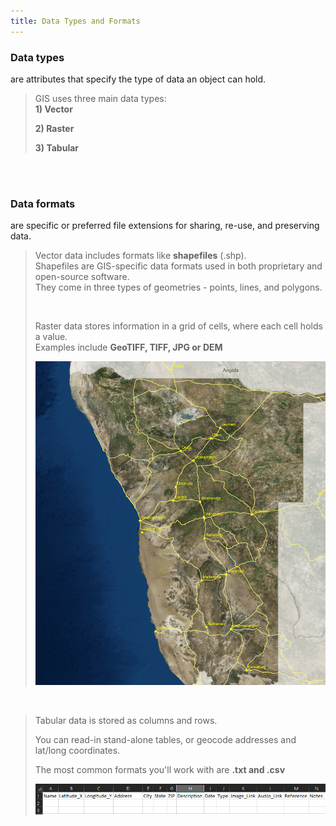 ```yaml
---
title: Data Types and Formats
---
```

  
### **Data types**
are attributes that specify the type of data an object can hold.
<br>

> GIS uses three main data types:<br>
> **1) Vector**
> 
> **2) Raster**
> 
> **3) Tabular**

<br>
  <br>

### **Data formats**
are specific or preferred file extensions for sharing, re-use, and preserving data.
<br>

> Vector data includes formats like **shapefiles** (.shp). <br>
> Shapefiles are GIS-specific data formats used in both proprietary and open-source software. <br>
> They come in three types of geometries - points, lines, and polygons. <br>
> 
> <br>
> 
> Raster data stores information in a grid of cells, where each cell holds a value. <br>
> Examples include **GeoTIFF, TIFF, JPG or DEM**
>
> <html><img src="https://raw.githubusercontent.com/nulib-ds/arcgis_online/gh-pages/img/vector_raster.png"></html>

<br>

> Tabular data is stored as columns and rows. 
>
> You can read-in stand-alone tables, or geocode addresses and lat/long coordinates. 
>
> The most common formats you'll work with are **.txt and .csv** 
> 
> 
> <html><img src="https://raw.githubusercontent.com/nulib-ds/qgis/gh-pages/img/csv_template.png" alt txt="csv format"></html>
